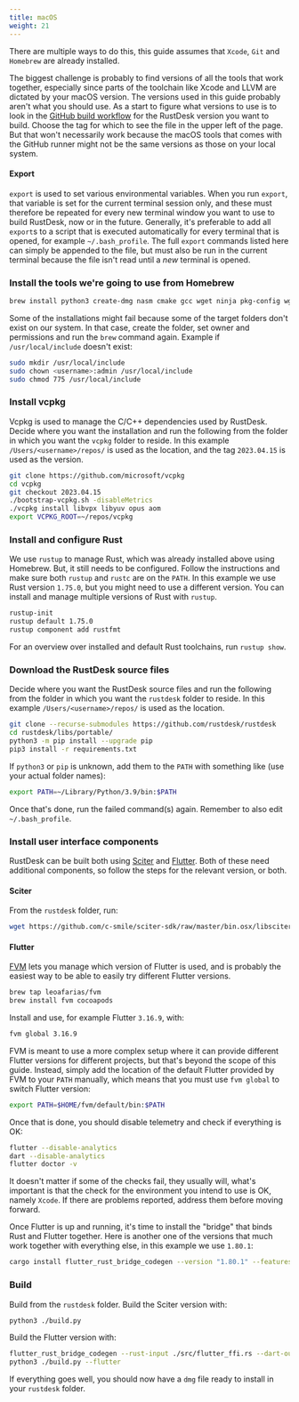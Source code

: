 ```yaml
---
title: macOS
weight: 21
---
```


There are multiple ways to do this, this guide assumes that `Xcode`, `Git` and `Homebrew` are already installed.

The biggest challenge is probably to find versions of all the tools that work together, especially since parts of the toolchain like Xcode and LLVM are dictated by your macOS version. The versions used in this guide probably aren't what you should use. As a start to figure what versions to use is to look in the [GitHub build workflow](https://github.com/rustdesk/rustdesk/blob/master/.github/workflows/flutter-build.yml) for the RustDesk version you want to build. Choose the tag for which to see the file in the upper left of the page. But that won't necessarily work because the macOS tools that comes with the GitHub runner might not be the same versions as those on your local system.

#### Export
`export` is used to set various environmental variables. When you run `export`, that variable is set for the current terminal session only, and these must therefore be repeated for every new terminal window you want to use to build RustDesk, now or in the future. Generally, it's preferable to add all `export`s to a script that is executed automatically for every terminal that is opened, for example `~/.bash_profile`. The full `export` commands listed here can simply be appended to the file, but must also be run in the current terminal because the file isn't read until a *new* terminal is opened.

### Install the tools we're going to use from Homebrew

```sh
brew install python3 create-dmg nasm cmake gcc wget ninja pkg-config wget rustup
```

Some of the installations might fail because some of the target folders don't exist on our system. In that case, create the folder, set owner and permissions and run the `brew` command again. Example if `/usr/local/include` doesn't exist:
```sh
sudo mkdir /usr/local/include
sudo chown <username>:admin /usr/local/include
sudo chmod 775 /usr/local/include
```

### Install vcpkg
Vcpkg is used to manage the C/C++ dependencies used by RustDesk. Decide where you want the installation and run the following from the folder in which you want the `vcpkg` folder to reside. In this example `/Users/<username>/repos/` is used as the location, and the tag `2023.04.15` is used as the version.

```sh
git clone https://github.com/microsoft/vcpkg
cd vcpkg
git checkout 2023.04.15
./bootstrap-vcpkg.sh -disableMetrics
./vcpkg install libvpx libyuv opus aom
export VCPKG_ROOT=~/repos/vcpkg
```

### Install and configure Rust
We use `rustup` to manage Rust, which was already installed above using Homebrew. But, it still needs to be configured. Follow the instructions and make sure both `rustup` and `rustc` are on the `PATH`. In this example we use Rust version `1.75.0`, but you might need to use a different version. You can install and manage multiple versions of Rust with `rustup`.

```sh
rustup-init
rustup default 1.75.0
rustup component add rustfmt
```
For an overview over installed and default Rust toolchains, run `rustup show`.

### Download the RustDesk source files

Decide where you want the RustDesk source files and run the following from the folder in which you want the `rustdesk` folder to reside. In this example `/Users/<username>/repos/` is used as the location.

```sh
git clone --recurse-submodules https://github.com/rustdesk/rustdesk
cd rustdesk/libs/portable/
python3 -m pip install --upgrade pip
pip3 install -r requirements.txt
```

If `python3` or `pip` is unknown, add them to the `PATH` with something like (use your actual folder names):
```sh
export PATH=~/Library/Python/3.9/bin:$PATH
```
Once that's done, run the failed command(s) again. Remember to also edit `~/.bash_profile`.

### Install user interface components
RustDesk can be built both using [Sciter](https://sciter.com/) and [Flutter](https://flutter.dev/). Both of these need additional components, so follow the steps for the relevant version, or both.

#### Sciter

From the `rustdesk` folder, run:
```sh
wget https://github.com/c-smile/sciter-sdk/raw/master/bin.osx/libsciter.dylib
```

#### Flutter

[FVM](https://fvm.app/) lets you manage which version of Flutter is used, and is probably the easiest way to be able to easily try different Flutter versions.

```sh
brew tap leoafarias/fvm
brew install fvm cocoapods
```
Install and use, for example Flutter `3.16.9`, with:

```sh
fvm global 3.16.9
```
FVM is meant to use a more complex setup where it can provide different Flutter versions for different projects, but that's beyond the scope of this guide. Instead, simply add the location of the default Flutter provided by FVM to your `PATH` manually, which means that you must use `fvm global` to switch Flutter version:

```sh
export PATH=$HOME/fvm/default/bin:$PATH
```

Once that is done, you should disable telemetry and check if everything is OK:

```sh
flutter --disable-analytics
dart --disable-analytics
flutter doctor -v
```
It doesn't matter if some of the checks fail, they usually will, what's important is that the check for the environment you intend to use is OK, namely `Xcode`. If there are problems reported, address them before moving forward.

Once Flutter is up and running, it's time to install the "bridge" that binds Rust and Flutter together. Here is another one of the versions that much work together with everything else, in this example we use `1.80.1`:

```sh
cargo install flutter_rust_bridge_codegen --version "1.80.1" --features "uuid"
```

### Build

Build from the `rustdesk` folder. Build the Sciter version with:

```sh
python3 ./build.py
```

Build the Flutter version with:
```sh
flutter_rust_bridge_codegen --rust-input ./src/flutter_ffi.rs --dart-output ./flutter/lib/generated_bridge.dart --c-output ./flutter/macos/Runner/bridge_generated.h
python3 ./build.py --flutter
```
If everything goes well, you should now have a `dmg` file ready to install in your `rustdesk` folder.
